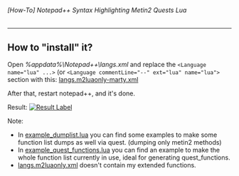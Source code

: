 ###### [How-To] Notepad++ Syntax Highlighting Metin2 Quests Lua

---
## How to "install" it?
Open *%appdata%\Notepad++\langs.xml* and replace the `<Language name="lua" ...>` (or `<Language commentLine="--" ext="lua" name="lua">` section with this: [langs.m2luaonly-marty.xml](https://github.com/martysama0134/how-to-mt2-general/raw/master/quest-syntax-highlighting/langs.m2luaonly-marty.xml)

After that, restart notepad++, and it's done.

Result:
[![Result Label](http://i.imgur.com/ijAVxHg.png)](http://i.imgur.com/ijAVxHg.png)

Note:

* In [example_dumplist.lua](./example_dumplist.lua) you can find some examples to make some function list dumps as well via quest. (dumping only metin2 methods)
* In [example_quest_functions.lua](./example_quest_functions.lua) you can find an example to make the whole function list currently in use, ideal for generating quest_functions.
* [langs.m2luaonly.xml](https://github.com/martysama0134/how-to-mt2-general/raw/master/quest-syntax-highlighting/langs.m2luaonly.xml) doesn't contain my extended functions.
